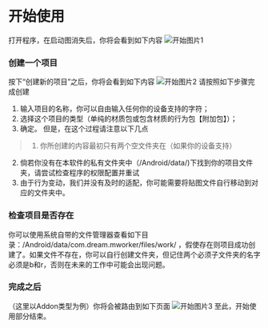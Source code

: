 # 开始使用
打开程序，在启动图消失后，你将会看到如下内容
![开始图片1](https://github.com/DreamedWorker/mWorker/img/ic_start.png)
### 创建一个项目
按下“创建新的项目”之后，你将会看到如下内容
![开始图片2](https://github.com/DreamedWorker/mWorker/img/ic_create_project.png)
请按照如下步骤完成创建
1. 输入项目的名称，你可以自由输入任何你的设备支持的字符；
2. 选择这个项目的类型（单纯的材质包或包含材质的行为包【附加包】）；
3. 确定。
但是，在这个过程请注意以下几点
> 1. 你所创建的内容最初只有两个空文件夹在（如果你的设备支持）  
2. 倘若你没有在本软件的私有文件夹中（/Android/data/)下找到你的项目文件夹，请尝试检查程序的权限配置并重试  
3. 由于行为变动，我们并没有及时的适配，你可能需要将贴图文件自行移动到对应的文件夹中。 

### 检查项目是否存在
你可以使用系统自带的文件管理器查看如下目录：/Android/data/com.dream.mworker/files/work/ ，假使存在则项目成功创建了。如果文件不存在，你可以自行创建文件夹，但记住两个必须子文件夹的名字必须是b和r，否则在未来的工作中可能会出现问题。

### 完成之后
（这里以Addon类型为例）你将会被路由到如下页面
![开始图片3](https://github.com/DreamedWorker/mWorker/img/ic_create_finish.png)
至此，开始使用部分结束。
